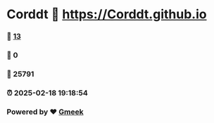 # Corddt :link: https://Corddt.github.io 
### :page_facing_up: [13](https://Corddt.github.io/tag.html) 
### :speech_balloon: 0 
### :hibiscus: 25791 
### :alarm_clock: 2025-02-18 19:18:54 
### Powered by :heart: [Gmeek](https://github.com/Meekdai/Gmeek)
